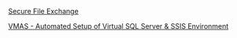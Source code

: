 [Secure File Exchange](https://docs.microsoft.com/en-us/troubleshoot/azure/general/secure-file-exchange-transfer-files)

[VMAS - Automated Setup of Virtual SQL Server & SSIS Environment](https://supportability.visualstudio.com/Big%20Data/_wiki/wikis/Big-Data.wiki/400734/VMAS)
